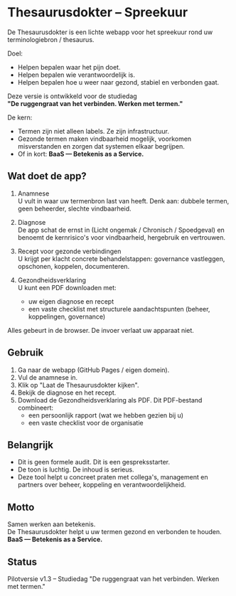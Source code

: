 # Thesaurusdokter – Spreekuur

De Thesaurusdokter is een lichte webapp voor het spreekuur rond uw terminologiebron / thesaurus.

Doel:
- Helpen bepalen waar het pijn doet.
- Helpen bepalen wie verantwoordelijk is.
- Helpen bepalen hoe u weer naar gezond, stabiel en verbonden gaat.

Deze versie is ontwikkeld voor de studiedag  
**"De ruggengraat van het verbinden. Werken met termen."**

De kern:
- Termen zijn niet alleen labels. Ze zijn infrastructuur.
- Gezonde termen maken vindbaarheid mogelijk, voorkomen misverstanden en zorgen dat systemen elkaar begrijpen.
- Of in kort: **BaaS — Betekenis as a Service.**

## Wat doet de app?

1. Anamnese  
   U vult in waar uw termenbron last van heeft. Denk aan: dubbele termen, geen beheerder, slechte vindbaarheid.

2. Diagnose  
   De app schat de ernst in (Licht ongemak / Chronisch / Spoedgeval) en benoemt de kernrisico's voor vindbaarheid, hergebruik en vertrouwen.

3. Recept voor gezonde verbindingen  
   U krijgt per klacht concrete behandelstappen: governance vastleggen, opschonen, koppelen, documenteren.

4. Gezondheidsverklaring  
   U kunt een PDF downloaden met:
   - uw eigen diagnose en recept
   - een vaste checklist met structurele aandachtspunten (beheer, koppelingen, governance)

Alles gebeurt in de browser. De invoer verlaat uw apparaat niet.

## Gebruik

1. Ga naar de webapp (GitHub Pages / eigen domein).
2. Vul de anamnese in.
3. Klik op "Laat de Thesaurusdokter kijken".
4. Bekijk de diagnose en het recept.
5. Download de Gezondheidsverklaring als PDF.
   Dit PDF-bestand combineert:
   - een persoonlijk rapport (wat we hebben gezien bij u)
   - een vaste checklist voor de organisatie

## Belangrijk

- Dit is geen formele audit. Dit is een gespreksstarter.
- De toon is luchtig. De inhoud is serieus.
- Deze tool helpt u concreet praten met collega's, management en partners over beheer, koppeling en verantwoordelijkheid.

## Motto

Samen werken aan betekenis.  
De Thesaurusdokter helpt u uw termen gezond en verbonden te houden.  
**BaaS — Betekenis as a Service.**

## Status

Pilotversie v1.3 – Studiedag "De ruggengraat van het verbinden. Werken met termen."

